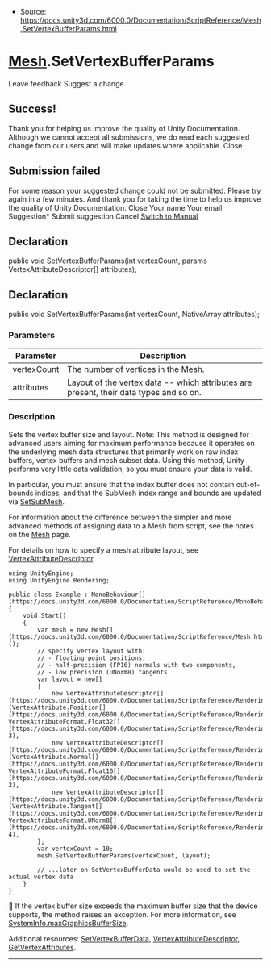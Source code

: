 * Source: https://docs.unity3d.com/6000.0/Documentation/ScriptReference/Mesh.SetVertexBufferParams.html

#  [Mesh](https://docs.unity3d.com/6000.0/Documentation/ScriptReference/Mesh.html).SetVertexBufferParams
Leave feedback
Suggest a change
## Success!
Thank you for helping us improve the quality of Unity Documentation. Although we cannot accept all submissions, we do read each suggested change from our users and will make updates where applicable.
Close
## Submission failed
For some reason your suggested change could not be submitted. Please <a>try again</a> in a few minutes. And thank you for taking the time to help us improve the quality of Unity Documentation.
Close
Your name Your email Suggestion* Submit suggestion
Cancel
[Switch to Manual](https://docs.unity3d.com/6000.0/Documentation/Manual/class-Mesh.html "Go to Mesh Component in the Manual")
## Declaration
public void SetVertexBufferParams(int vertexCount, params VertexAttributeDescriptor[] attributes); 
## Declaration
public void SetVertexBufferParams(int vertexCount, NativeArray<VertexAttributeDescriptor> attributes); 
### Parameters
Parameter | Description  
---|---  
vertexCount | The number of vertices in the Mesh.  
attributes | Layout of the vertex data -- which attributes are present, their data types and so on.  
### Description
Sets the vertex buffer size and layout.
Note: This method is designed for advanced users aiming for maximum performance because it operates on the underlying mesh data structures that primarily work on raw index buffers, vertex buffers and mesh subset data. Using this method, Unity performs very little data validation, so you must ensure your data is valid.  
  
In particular, you must ensure that the index buffer does not contain out-of-bounds indices, and that the SubMesh index range and bounds are updated via [SetSubMesh](https://docs.unity3d.com/6000.0/Documentation/ScriptReference/Mesh.SetSubMesh.html).  
  
For information about the difference between the simpler and more advanced methods of assigning data to a Mesh from script, see the notes on the [Mesh](https://docs.unity3d.com/6000.0/Documentation/ScriptReference/Mesh.html) page.  
  
For details on how to specify a mesh attribute layout, see [VertexAttributeDescriptor](https://docs.unity3d.com/6000.0/Documentation/ScriptReference/Rendering.VertexAttributeDescriptor.html).
```
using UnityEngine;
using UnityEngine.Rendering;  
  
public class Example : MonoBehaviour[](https://docs.unity3d.com/6000.0/Documentation/ScriptReference/MonoBehaviour.html)
{
    void Start()
    {
        var mesh = new Mesh[](https://docs.unity3d.com/6000.0/Documentation/ScriptReference/Mesh.html)();
        // specify vertex layout with:
        // - floating point positions,
        // - half-precision (FP16) normals with two components,
        // - low precision (UNorm8) tangents
        var layout = new[]
        {
            new VertexAttributeDescriptor[](https://docs.unity3d.com/6000.0/Documentation/ScriptReference/Rendering.VertexAttributeDescriptor.html)(VertexAttribute.Position[](https://docs.unity3d.com/6000.0/Documentation/ScriptReference/Rendering.VertexAttribute.Position.html), VertexAttributeFormat.Float32[](https://docs.unity3d.com/6000.0/Documentation/ScriptReference/Rendering.VertexAttributeFormat.Float32.html), 3),
            new VertexAttributeDescriptor[](https://docs.unity3d.com/6000.0/Documentation/ScriptReference/Rendering.VertexAttributeDescriptor.html)(VertexAttribute.Normal[](https://docs.unity3d.com/6000.0/Documentation/ScriptReference/Rendering.VertexAttribute.Normal.html), VertexAttributeFormat.Float16[](https://docs.unity3d.com/6000.0/Documentation/ScriptReference/Rendering.VertexAttributeFormat.Float16.html), 2),
            new VertexAttributeDescriptor[](https://docs.unity3d.com/6000.0/Documentation/ScriptReference/Rendering.VertexAttributeDescriptor.html)(VertexAttribute.Tangent[](https://docs.unity3d.com/6000.0/Documentation/ScriptReference/Rendering.VertexAttribute.Tangent.html), VertexAttributeFormat.UNorm8[](https://docs.unity3d.com/6000.0/Documentation/ScriptReference/Rendering.VertexAttributeFormat.UNorm8.html), 4),
        };
        var vertexCount = 10;
        mesh.SetVertexBufferParams(vertexCount, layout);  
  
        // ...later on SetVertexBufferData would be used to set the actual vertex data
    }
}

```

If the vertex buffer size exceeds the maximum buffer size that the device supports, the method raises an exception. For more information, see [SystemInfo.maxGraphicsBufferSize](https://docs.unity3d.com/6000.0/Documentation/ScriptReference/SystemInfo-maxGraphicsBufferSize.html).  
  
Additional resources: [SetVertexBufferData](https://docs.unity3d.com/6000.0/Documentation/ScriptReference/Mesh.SetVertexBufferData.html), [VertexAttributeDescriptor](https://docs.unity3d.com/6000.0/Documentation/ScriptReference/Rendering.VertexAttributeDescriptor.html), [GetVertexAttributes](https://docs.unity3d.com/6000.0/Documentation/ScriptReference/Mesh.GetVertexAttributes.html).
* * *
